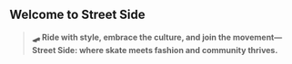 ## Welcome to Street Side
> **🛹 Ride with style, embrace the culture, and join the movement—Street Side: where skate meets fashion and community thrives.**